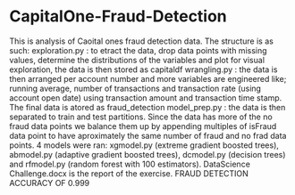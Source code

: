 # CapitalOne-Fraud-Detection
This is analysis of Caoital ones fraud detection data. The structure is as such: 
exploration.py : to etract the data, drop data points with missing values, determine the distributions of the variables and plot for visual exploration, the data is then stored as capitaldf
wrangling.py : the data is then arranged per account number and more variables are engineered like; running average, number of transactions and transaction rate (using account open date) using transaction amount and transaction time stamp. The final data is atored as fraud_detection
model_prep.py : the data is then separated to train and test partitions. Since the data has more of the no fraud data points we balance them up by appending multiples of isFraud data point to have aproximately the same number of fraud and no frad data points.
4 models were ran: xgmodel.py (extreme gradient boosted trees), abmodel.py (adaptive gradient boosted trees), dcmodel.py (decision trees) and rfmodel.py (random forest with 100 estimators). 
DataScience Challenge.docx is the report of the exercise.
FRAUD DETECTION ACCURACY OF 0.999
